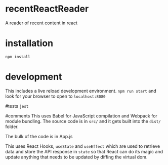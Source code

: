 # recentReactReader
A reader of recent content in react

# installation
`npm install`

# development
This includes a live reload development environment.
`npm run start` and look for your browser to open to `localhost:8080`

#tests
`jest`

#comments
This uses Babel for JavaScript compilation and Webpack for module bundling.
The source code is in `src/` and it gets built into the `dist/` folder.

The bulk of the code is in App.js

This uses React Hooks, `useState` and `useEffect` which are used to retrieve data and store the API response in `state` so that React can do its magic and update anything that needs to be updated by diffing the virtual dom.

